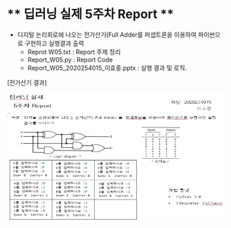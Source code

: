 # ** 딥러닝 실제 5주차 Report ** 

- 디지털 논리회로에 나오는 전가산기(Full Adder를 퍼셉트론을 이용하여 파이썬으로 구현하고 실행결과 출력
	* Reprot W05.txt : Report 주제 정리
	* Report_W05.py : Report Code
	* Report_W05_2020254015_이효중.pptx : 실행 결과 및 로직.

[전가산기 결과]</p>
<img src=".\Report_W05.jpg"  width="640" height="300"> 

<p align="center">
  
</p>
</br>
